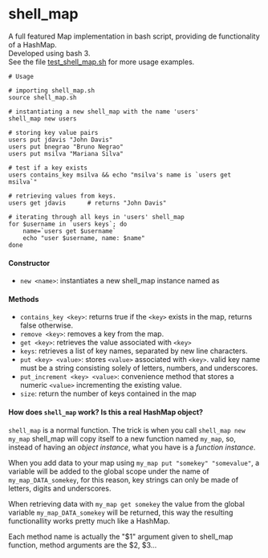 # shell_map
A full featured Map implementation in bash script, providing de functionality of a HashMap.     
Developed using bash 3.   
See the file [test_shell_map.sh](https://github.com/bnegrao/shell_map/blob/master/test_shell_map.sh) for more usage examples.

```
# Usage

# importing shell_map.sh
source shell_map.sh

# instantiating a new shell_map with the name 'users'
shell_map new users

# storing key value pairs
users put jdavis "John Davis"
users put bnegrao "Bruno Negrao" 
users put msilva "Mariana Silva"

# test if a key exists
users contains_key msilva && echo "msilva's name is `users get msilva`" 

# retrieving values from keys. 
users get jdavis      # returns "John Davis"

# iterating through all keys in 'users' shell_map 
for $username in `users keys`; do
	name=`users get $username`
	echo "user $username, name: $name"
done
```
#### Constructor
- `new <name>`: instantiates a new shell_map instance named as <name>
	
#### Methods
- `contains_key <key>`: returns true if the `<key>` exists in the map, returns false otherwise. 
- `remove <key>`: removes a key from the map. 
- `get <key>`: retrieves the value associated with `<key>`
- `keys`: retrieves a list of key names, separated by new line characters.
- `put <key> <value>`: stores `<value>` associated with `<key>`. valid key name must be a string consisting solely of letters, numbers, and underscores.
- `put_increment <key> <value>`: convenience method that stores a numeric `<value>` incrementing the existing value.
- `size`: return the number of keys contained in the map


#### How does `shell_map` work? Is this a real HashMap object?
`shell_map` is a normal function. The trick is when you call `shell_map new my_map` shell_map will copy itself to a new function named `my_map`, so, instead of having an *object instance*, what you have is a *function instance*.  

When you add data to your map using `my_map put "somekey" "somevalue"`, a variable will be added to the global scope under the name of `my_map_DATA_somekey`, for this reason, key strings can only be made of letters, digits and underscores.  

When retrieving data with `my_map get somekey` the value from the global variable `my_map_DATA_somekey` will be returned, this way the resulting functionallity works pretty much like a HashMap.  

Each method name is actually the "$1" argument given to shell_map function, method arguments are the $2, $3...
